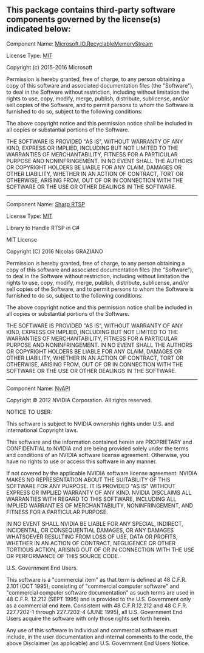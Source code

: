 This package contains third-party software components governed by the license(s) indicated below:
---------

Component Name: [Microsoft.IO.RecyclableMemoryStream](https://github.com/microsoft/Microsoft.IO.RecyclableMemoryStream)

License Type: [MIT](https://github.com/microsoft/Microsoft.IO.RecyclableMemoryStream/blob/master/LICENSE)

Copyright (c) 2015-2016 Microsoft

Permission is hereby granted, free of charge, to any person obtaining a copy
of this software and associated documentation files (the "Software"), to deal
in the Software without restriction, including without limitation the rights
to use, copy, modify, merge, publish, distribute, sublicense, and/or sell
copies of the Software, and to permit persons to whom the Software is
furnished to do so, subject to the following conditions:

The above copyright notice and this permission notice shall be included in
all copies or substantial portions of the Software.

THE SOFTWARE IS PROVIDED "AS IS", WITHOUT WARRANTY OF ANY KIND, EXPRESS OR
IMPLIED, INCLUDING BUT NOT LIMITED TO THE WARRANTIES OF MERCHANTABILITY,
FITNESS FOR A PARTICULAR PURPOSE AND NONINFRINGEMENT. IN NO EVENT SHALL THE
AUTHORS OR COPYRIGHT HOLDERS BE LIABLE FOR ANY CLAIM, DAMAGES OR OTHER
LIABILITY, WHETHER IN AN ACTION OF CONTRACT, TORT OR OTHERWISE, ARISING FROM,
OUT OF OR IN CONNECTION WITH THE SOFTWARE OR THE USE OR OTHER DEALINGS IN
THE SOFTWARE.

---------

Component Name: [Sharp RTSP](https://github.com/ngraziano/SharpRTSP)

License Type: [MIT](https://github.com/ngraziano/SharpRTSP/blob/master/LICENSE)

Library to Handle RTSP in C#

MIT License

Copyright (C) 2016 Nicolas GRAZIANO

Permission is hereby granted, free of charge, to any person obtaining a copy
of this software and associated documentation files (the "Software"), to deal
in the Software without restriction, including without limitation the rights
to use, copy, modify, merge, publish, distribute, sublicense, and/or sell
copies of the Software, and to permit persons to whom the Software is
furnished to do so, subject to the following conditions:

The above copyright notice and this permission notice shall be included in all
copies or substantial portions of the Software.

THE SOFTWARE IS PROVIDED "AS IS", WITHOUT WARRANTY OF ANY KIND, EXPRESS OR
IMPLIED, INCLUDING BUT NOT LIMITED TO THE WARRANTIES OF MERCHANTABILITY,
FITNESS FOR A PARTICULAR PURPOSE AND NONINFRINGEMENT. IN NO EVENT SHALL THE
AUTHORS OR COPYRIGHT HOLDERS BE LIABLE FOR ANY CLAIM, DAMAGES OR OTHER
LIABILITY, WHETHER IN AN ACTION OF CONTRACT, TORT OR OTHERWISE, ARISING FROM,
OUT OF OR IN CONNECTION WITH THE SOFTWARE OR THE USE OR OTHER DEALINGS IN THE
SOFTWARE.

---------

Component Name: [NvAPI](https://developer.nvidia.com/nvapi)

Copyright © 2012 NVIDIA Corporation.  All rights reserved.                                                                

NOTICE TO USER:                                                                                                              

This software is subject to NVIDIA ownership rights under U.S. and international Copyright laws.                             

This software and the information contained herein are PROPRIETARY and CONFIDENTIAL to NVIDIA and are being provided solely under the terms and conditions of an NVIDIA software license agreement.  Otherwise, you have no rights to use or access this software in any manner.

If not covered by the applicable NVIDIA software license agreement:
NVIDIA MAKES NO REPRESENTATION ABOUT THE SUITABILITY OF THIS SOFTWARE FOR ANY PURPOSE. IT IS PROVIDED "AS IS" WITHOUT EXPRESS OR IMPLIED WARRANTY OF ANY KIND. NVIDIA DISCLAIMS ALL WARRANTIES WITH REGARD TO THIS SOFTWARE, INCLUDING ALL IMPLIED WARRANTIES OF MERCHANTABILITY, NONINFRINGEMENT, AND FITNESS FOR A PARTICULAR PURPOSE.                  

IN NO EVENT SHALL NVIDIA BE LIABLE FOR ANY SPECIAL, INDIRECT, INCIDENTAL, OR CONSEQUENTIAL DAMAGES,                        OR ANY DAMAGES WHATSOEVER RESULTING FROM LOSS OF USE, DATA OR PROFITS,  WHETHER IN AN ACTION OF CONTRACT, NEGLIGENCE OR OTHER TORTIOUS ACTION,  ARISING OUT OF OR IN CONNECTION WITH THE USE OR PERFORMANCE OF THIS SOURCE CODE.

U.S. Government End Users.

This software is a "commercial item" as that term is defined at 48 C.F.R. 2.101 (OCT 1995), consisting  of "commercial computer  software"  and "commercial computer software documentation" as such terms are  used in 48 C.F.R. 12.212 (SEPT 1995) and is provided to the U.S. Government only as a commercial end item. Consistent with 48 C.F.R.12.212 and 48 C.F.R. 227.7202-1 through 227.7202-4 (JUNE 1995), all U.S. Government End Users acquire the software with only those rights set forth herein.                               

Any use of this software in individual and commercial software must include, in the user documentation and internal comments to the code, the above Disclaimer (as applicable) and U.S. Government End Users Notice.
